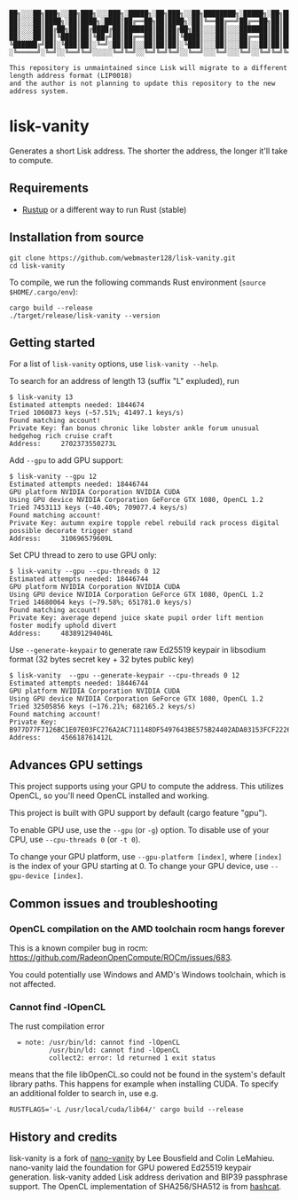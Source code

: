 ```
██╗░░░██╗███╗░░██╗███╗░░░███╗░█████╗░██╗███╗░░██╗████████╗░█████╗░██╗███╗░░██╗███████╗██████╗░
██║░░░██║████╗░██║████╗░████║██╔══██╗██║████╗░██║╚══██╔══╝██╔══██╗██║████╗░██║██╔════╝██╔══██╗
██║░░░██║██╔██╗██║██╔████╔██║███████║██║██╔██╗██║░░░██║░░░███████║██║██╔██╗██║█████╗░░██║░░██║
██║░░░██║██║╚████║██║╚██╔╝██║██╔══██║██║██║╚████║░░░██║░░░██╔══██║██║██║╚████║██╔══╝░░██║░░██║
╚██████╔╝██║░╚███║██║░╚═╝░██║██║░░██║██║██║░╚███║░░░██║░░░██║░░██║██║██║░╚███║███████╗██████╔╝
░╚═════╝░╚═╝░░╚══╝╚═╝░░░░░╚═╝╚═╝░░╚═╝╚═╝╚═╝░░╚══╝░░░╚═╝░░░╚═╝░░╚═╝╚═╝╚═╝░░╚══╝╚══════╝╚═════╝░

This repository is unmaintained since Lisk will migrate to a different length address format (LIP0018)
and the author is not planning to update this repository to the new address system.
```

# lisk-vanity

Generates a short Lisk address. The shorter the address, the longer it'll take to compute.

## Requirements

* [Rustup](https://rustup.rs/) or a different way to run Rust (stable)

## Installation from source

```
git clone https://github.com/webmaster128/lisk-vanity.git
cd lisk-vanity
```

To compile, we run the following commands Rust environment (`source $HOME/.cargo/env`):

```
cargo build --release
./target/release/lisk-vanity --version
```

## Getting started

For a list of `lisk-vanity` options, use `lisk-vanity --help`.

To search for an address of length 13 (suffix "L" expluded), run

```
$ lisk-vanity 13
Estimated attempts needed: 1844674
Tried 1060873 keys (~57.51%; 41497.1 keys/s)
Found matching account!
Private Key: fan bonus chronic like lobster ankle forum unusual hedgehog rich cruise craft
Address:     2702373550273L
```

Add `--gpu` to add GPU support:

```
$ lisk-vanity --gpu 12
Estimated attempts needed: 18446744
GPU platform NVIDIA Corporation NVIDIA CUDA
Using GPU device NVIDIA Corporation GeForce GTX 1080, OpenCL 1.2
Tried 7453113 keys (~40.40%; 709077.4 keys/s)
Found matching account!
Private Key: autumn expire topple rebel rebuild rack process digital possible decorate trigger stand
Address:     310696579609L
```

Set CPU thread to zero to use GPU only:

```
$ lisk-vanity --gpu --cpu-threads 0 12
Estimated attempts needed: 18446744
GPU platform NVIDIA Corporation NVIDIA CUDA
Using GPU device NVIDIA Corporation GeForce GTX 1080, OpenCL 1.2
Tried 14680064 keys (~79.58%; 651781.0 keys/s)
Found matching account!
Private Key: average depend juice skate pupil order lift mention foster modify uphold divert
Address:     483891294046L
```

Use `--generate-keypair` to generate raw Ed25519 keypair in libsodium format (32 bytes secret key + 32 bytes public key)

```
$ lisk-vanity  --gpu --generate-keypair --cpu-threads 0 12
Estimated attempts needed: 18446744
GPU platform NVIDIA Corporation NVIDIA CUDA
Using GPU device NVIDIA Corporation GeForce GTX 1080, OpenCL 1.2
Tried 32505856 keys (~176.21%; 682165.2 keys/s)
Found matching account!
Private Key: B977D77F7126BC1E07E03FC276A2AC711148DF5497643BE575B24402ADA03153FCF22269A265BC349932ED7EACD34504FBBC8D05B92E4E4DC24D7955757E0D5C
Address:     456618761412L
```

## Advances GPU settings

This project supports using your GPU to compute the address.
This utilizes OpenCL, so you'll need OpenCL installed and working.

This project is built with GPU support by default (cargo feature "gpu").

To enable GPU use, use the `--gpu` (or `-g`) option. To disable
use of your CPU, use `--cpu-threads 0` (or `-t 0`).

To change your GPU platform, use `--gpu-platform [index]`, where `[index]`
is the index of your GPU starting at 0.
To change your GPU device, use `--gpu-device [index]`.

## Common issues and troubleshooting

### OpenCL compilation on the AMD toolchain rocm hangs forever

This is a known compiler bug in rocm: https://github.com/RadeonOpenCompute/ROCm/issues/683.

You could potentially use Windows and AMD's Windows toolchain, which is not affected.

### Cannot find -lOpenCL

The rust compilation error

```
  = note: /usr/bin/ld: cannot find -lOpenCL
          /usr/bin/ld: cannot find -lOpenCL
          collect2: error: ld returned 1 exit status
```

means that the file libOpenCL.so could not be found in the system's default library paths.
This happens for example when installing CUDA.
To specify an additional folder to search in, use e.g.

```
RUSTFLAGS='-L /usr/local/cuda/lib64/' cargo build --release
```

## History and credits

lisk-vanity is a fork of [nano-vanity](https://github.com/PlasmaPower/nano-vanity) by Lee Bousfield
and Colin LeMahieu. nano-vanity laid the foundation for GPU powered Ed25519 keypair generation.
lisk-vanity added Lisk address derivation and BIP39 passphrase support. The OpenCL implementation
of SHA256/SHA512 is from [hashcat](https://github.com/hashcat/hashcat).
